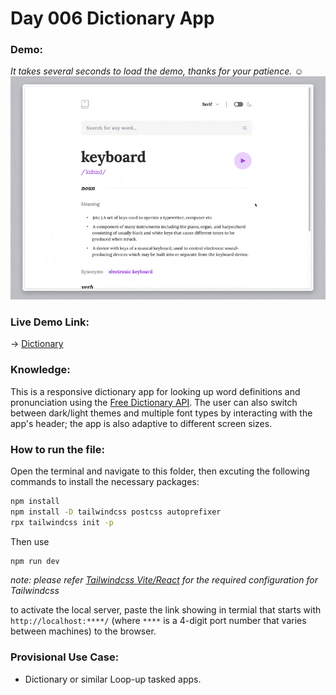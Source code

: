 # Day 006 Dictionary App

### Demo:
*It takes several seconds to load the demo, thanks for your patience.* :relaxed:
<img src="./gif/006_dictionary_app.gif" alt="Demo gif">

### Live Demo Link: 
-> [Dictionary](https://clickvisionstudio.github.io/responsive_dict_app/)

### Knowledge:
This is a responsive dictionary app for looking up word definitions and pronunciation using the [Free Dictionary API](https://dictionaryapi.dev/). The user can also switch between dark/light themes and multiple font types by interacting with the app's header; the app is also adaptive to different screen sizes.

### How to run the file:
Open the terminal and navigate to this folder, then excuting the following commands to install the necessary packages:
```bash
npm install
npm install -D tailwindcss postcss autoprefixer
rpx tailwindcss init -p
```

Then use
```bash
npm run dev
```
*note: please refer [Tailwindcss Vite/React](https://tailwindcss.com/docs/guides/vite#react) for the required configuration for Tailwindcss*

to activate the local server, paste the link showing in termial that starts with ``http://localhost:****/`` (where `****` is a 4-digit port number that varies between machines) to the browser.

### Provisional Use Case:
- Dictionary or similar Loop-up tasked apps.